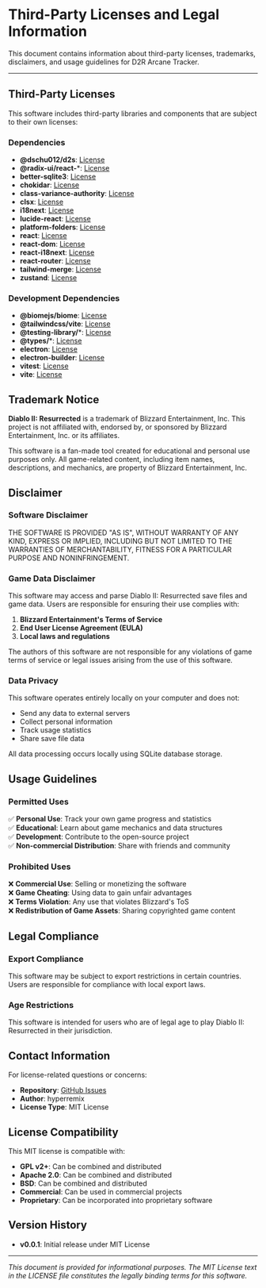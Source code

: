 # Third-Party Licenses and Legal Information

This document contains information about third-party licenses, trademarks, disclaimers, and usage guidelines for D2R Arcane Tracker.

---

## Third-Party Licenses

This software includes third-party libraries and components that are subject to their own licenses:

### Dependencies

- **@dschu012/d2s**: [License](https://github.com/dschu012/d2s/blob/main/LICENSE)
- **@radix-ui/react-***: [License](https://github.com/radix-ui/primitives/blob/main/LICENSE)
- **better-sqlite3**: [License](https://github.com/WiseLibs/better-sqlite3/blob/master/LICENSE)
- **chokidar**: [License](https://github.com/paulmillr/chokidar/blob/main/LICENSE)
- **class-variance-authority**: [License](https://github.com/joe-bell/cva/blob/main/LICENSE)
- **clsx**: [License](https://github.com/lukeed/clsx/blob/main/LICENSE)
- **i18next**: [License](https://github.com/i18next/i18next/blob/main/LICENSE)
- **lucide-react**: [License](https://github.com/lucide-icons/lucide/blob/main/LICENSE)
- **platform-folders**: [License](https://github.com/octalmage/platform-folders/blob/main/LICENSE)
- **react**: [License](https://github.com/facebook/react/blob/main/LICENSE)
- **react-dom**: [License](https://github.com/facebook/react/blob/main/LICENSE)
- **react-i18next**: [License](https://github.com/i18next/react-i18next/blob/main/LICENSE)
- **react-router**: [License](https://github.com/remix-run/react-router/blob/main/LICENSE)
- **tailwind-merge**: [License](https://github.com/dcastil/tailwind-merge/blob/main/LICENSE)
- **zustand**: [License](https://github.com/pmndrs/zustand/blob/main/LICENSE)

### Development Dependencies

- **@biomejs/biome**: [License](https://github.com/biomejs/biome/blob/main/LICENSE)
- **@tailwindcss/vite**: [License](https://github.com/tailwindlabs/tailwindcss/blob/main/LICENSE)
- **@testing-library/***: [License](https://github.com/testing-library/react-testing-library/blob/main/LICENSE)
- **@types/***: [License](https://github.com/DefinitelyTyped/DefinitelyTyped/blob/main/LICENSE)
- **electron**: [License](https://github.com/electron/electron/blob/main/LICENSE)
- **electron-builder**: [License](https://github.com/electron-userland/electron-builder/blob/main/LICENSE)
- **vitest**: [License](https://github.com/vitest-dev/vitest/blob/main/LICENSE)
- **vite**: [License](https://github.com/vitejs/vite/blob/main/LICENSE)

## Trademark Notice

**Diablo II: Resurrected** is a trademark of Blizzard Entertainment, Inc. This project is not affiliated with, endorsed by, or sponsored by Blizzard Entertainment, Inc. or its affiliates.

This software is a fan-made tool created for educational and personal use purposes only. All game-related content, including item names, descriptions, and mechanics, are property of Blizzard Entertainment, Inc.

## Disclaimer

### Software Disclaimer

THE SOFTWARE IS PROVIDED "AS IS", WITHOUT WARRANTY OF ANY KIND, EXPRESS OR
IMPLIED, INCLUDING BUT NOT LIMITED TO THE WARRANTIES OF MERCHANTABILITY,
FITNESS FOR A PARTICULAR PURPOSE AND NONINFRINGEMENT.

### Game Data Disclaimer

This software may access and parse Diablo II: Resurrected save files and game data. Users are responsible for ensuring their use complies with:

1. **Blizzard Entertainment's Terms of Service**
2. **End User License Agreement (EULA)**
3. **Local laws and regulations**

The authors of this software are not responsible for any violations of game terms of service or legal issues arising from the use of this software.

### Data Privacy

This software operates entirely locally on your computer and does not:

- Send any data to external servers
- Collect personal information
- Track usage statistics
- Share save file data

All data processing occurs locally using SQLite database storage.

## Usage Guidelines

### Permitted Uses

✅ **Personal Use**: Track your own game progress and statistics  
✅ **Educational**: Learn about game mechanics and data structures  
✅ **Development**: Contribute to the open-source project  
✅ **Non-commercial Distribution**: Share with friends and community  

### Prohibited Uses

❌ **Commercial Use**: Selling or monetizing the software  
❌ **Game Cheating**: Using data to gain unfair advantages  
❌ **Terms Violation**: Any use that violates Blizzard's ToS  
❌ **Redistribution of Game Assets**: Sharing copyrighted game content  

## Legal Compliance

### Export Compliance

This software may be subject to export restrictions in certain countries. Users are responsible for compliance with local export laws.

### Age Restrictions

This software is intended for users who are of legal age to play Diablo II: Resurrected in their jurisdiction.

## Contact Information

For license-related questions or concerns:

- **Repository**: [GitHub Issues](https://github.com/hyperremix/d2r-arcane-tracker/issues)
- **Author**: hyperremix
- **License Type**: MIT License

## License Compatibility

This MIT license is compatible with:

- **GPL v2+**: Can be combined and distributed
- **Apache 2.0**: Can be combined and distributed  
- **BSD**: Can be combined and distributed
- **Commercial**: Can be used in commercial projects
- **Proprietary**: Can be incorporated into proprietary software

## Version History

- **v0.0.1**: Initial release under MIT License

---

*This document is provided for informational purposes. The MIT License text in the LICENSE file constitutes the legally binding terms for this software.*

